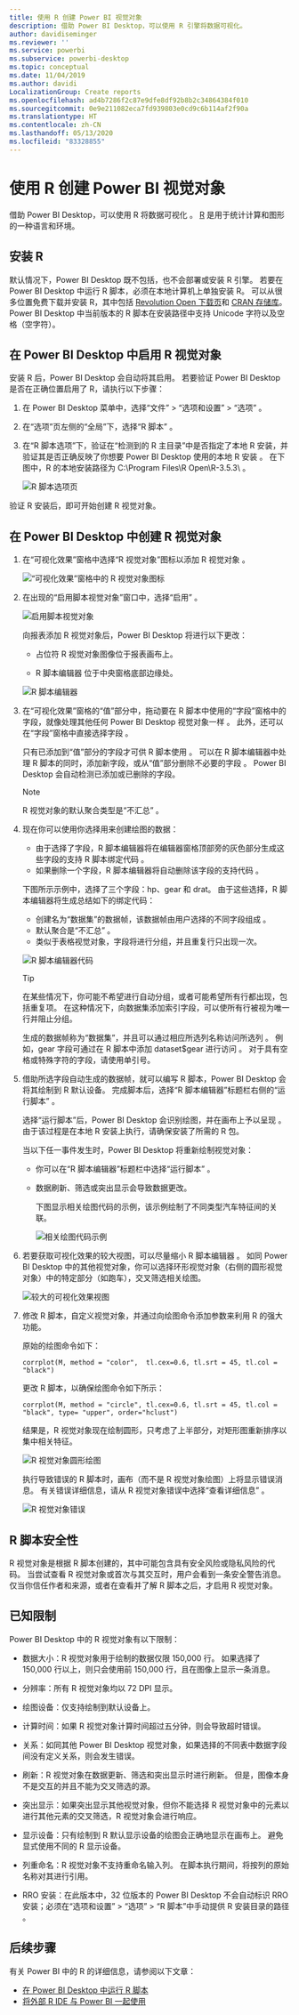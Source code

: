 ```yaml
---
title: 使用 R 创建 Power BI 视觉对象
description: 借助 Power BI Desktop，可以使用 R 引擎将数据可视化。
author: davidiseminger
ms.reviewer: ''
ms.service: powerbi
ms.subservice: powerbi-desktop
ms.topic: conceptual
ms.date: 11/04/2019
ms.author: davidi
LocalizationGroup: Create reports
ms.openlocfilehash: ad4b7286f2c87e9dfe8df92b8b2c34864384f010
ms.sourcegitcommit: 0e9e211082eca7fd939803e0cd9c6b114af2f90a
ms.translationtype: HT
ms.contentlocale: zh-CN
ms.lasthandoff: 05/13/2020
ms.locfileid: "83328855"
---
```

# <a name="create-power-bi-visuals-using-r"></a>使用 R 创建 Power BI 视觉对象
借助 Power BI Desktop，可以使用 R 将数据可视化  。 [R](https://mran.revolutionanalytics.com/documents/what-is-r) 是用于统计计算和图形的一种语言和环境。

## <a name="install-r"></a>安装 R
默认情况下，Power BI Desktop 既不包括，也不会部署或安装 R 引擎。 若要在 Power BI Desktop 中运行 R 脚本，必须在本地计算机上单独安装 R。 可以从很多位置免费下载并安装 R，其中包括 [Revolution Open 下载页](https://mran.revolutionanalytics.com/download/)和 [CRAN 存储库](https://cran.r-project.org/bin/windows/base/)。 Power BI Desktop 中当前版本的 R 脚本在安装路径中支持 Unicode 字符以及空格（空字符）。

## <a name="enable-r-visuals-in-power-bi-desktop"></a>在 Power BI Desktop 中启用 R 视觉对象
安装 R 后，Power BI Desktop 会自动将其启用。 若要验证 Power BI Desktop 是否在正确位置启用了 R，请执行以下步骤： 

1. 在 Power BI Desktop 菜单中，选择“文件” > “选项和设置” > “选项”    。 

2. 在“选项”页左侧的“全局”下，选择“R 脚本”    。 

3. 在“R 脚本选项”下，验证在“检测到的 R 主目录”中是否指定了本地 R 安装，并验证其是否正确反映了你想要 Power BI Desktop 使用的本地 R 安装   。 在下图中，R 的本地安装路径为 C:\Program Files\R Open\R-3.5.3\\  。
   
   ![R 脚本选项页](media/desktop-r-visuals/r-visuals-2.png)

验证 R 安装后，即可开始创建 R 视觉对象。

## <a name="create-r-visuals-in-power-bi-desktop"></a>在 Power BI Desktop 中创建 R 视觉对象
1. 在“可视化效果”窗格中选择“R 视觉对象”图标以添加 R 视觉对象   。
   
   ![“可视化效果”窗格中的 R 视觉对象图标](media/desktop-r-visuals/r-visuals-3.png)

2. 在出现的“启用脚本视觉对象”窗口中，选择“启用”   。

   ![启用脚本视觉对象](media/desktop-r-visuals/r-visuals-10.png)

   向报表添加 R 视觉对象后，Power BI Desktop 将进行以下更改：
   
   - 占位符 R 视觉对象图像位于报表画布上。
   
   - R 脚本编辑器  位于中央窗格底部边缘处。
   
   ![R 脚本编辑器](media/desktop-r-visuals/r-visuals-4.png)

3. 在“可视化效果”窗格的“值”部分中，拖动要在 R 脚本中使用的“字段”窗格中的字段，就像处理其他任何 Power BI Desktop 视觉对象一样    。 此外，还可以在“字段”窗格中直接选择字段  。
    
    只有已添加到“值”部分的字段才可供 R 脚本使用  。 可以在 R 脚本编辑器中处理 R 脚本的同时，添加新字段，或从“值”部分删除不必要的字段   。 Power BI Desktop 会自动检测已添加或已删除的字段。
   
   > [!NOTE]
   > R 视觉对象的默认聚合类型是“不汇总”  。
   > 
   > 
   
4. 现在你可以使用你选择用来创建绘图的数据： 

    - 由于选择了字段，R 脚本编辑器将在编辑器窗格顶部旁的灰色部分生成这些字段的支持 R 脚本绑定代码  。
    - 如果删除一个字段，R 脚本编辑器将自动删除该字段的支持代码  。
   
   下图所示示例中，选择了三个字段：hp、gear 和 drat。 由于这些选择，R 脚本编辑器将生成总结如下的绑定代码：
   
   * 创建名为“数据集”的数据帧，该数据帧由用户选择的不同字段组成  。
   * 默认聚合是“不汇总”  。
   * 类似于表格视觉对象，字段将进行分组，并且重复行只出现一次。
   
   ![R 脚本编辑器代码](media/desktop-r-visuals/r-visuals-5.png)
   
   > [!TIP]
   > 在某些情况下，你可能不希望进行自动分组，或者可能希望所有行都出现，包括重复项。 在这种情况下，向数据集添加索引字段，可以使所有行被视为唯一行并阻止分组。
   > 
   > 
   
   生成的数据帧称为“数据集”，并且可以通过相应所选列名称访问所选列  。 例如，gear 字段可通过在 R 脚本中添加 dataset$gear 进行访问  。 对于具有空格或特殊字符的字段，请使用单引号。

5. 借助所选字段自动生成的数据帧，就可以编写 R 脚本，Power BI Desktop 会将其绘制到 R 默认设备。 完成脚本后，选择“R 脚本编辑器”标题栏右侧的“运行脚本”   。
   
    选择“运行脚本”后，Power BI Desktop 会识别绘图，并在画布上予以呈现  。 由于该过程是在本地 R 安装上执行，请确保安装了所需的 R 包。
   
   当以下任一事件发生时，Power BI Desktop 将重新绘制视觉对象：
   
   * 你可以在“R 脚本编辑器”标题栏中选择“运行脚本”   。
   * 数据刷新、筛选或突出显示会导致数据更改。

     下图显示相关绘图代码的示例，该示例绘制了不同类型汽车特征间的关联。

     ![相关绘图代码示例](media/desktop-r-visuals/r-visuals-6.png)

6. 若要获取可视化效果的较大视图，可以尽量缩小 R 脚本编辑器  。 如同 Power BI Desktop 中的其他视觉对象，你可以选择环形视觉对象（右侧的圆形视觉对象）中的特定部分（如跑车），交叉筛选相关绘图。

    ![较大的可视化效果视图](media/desktop-r-visuals/r-visuals-7.png)

7. 修改 R 脚本，自定义视觉对象，并通过向绘图命令添加参数来利用 R 的强大功能。

    原始的绘图命令如下：

    ```
    corrplot(M, method = "color",  tl.cex=0.6, tl.srt = 45, tl.col = "black")
    ```

    更改 R 脚本，以确保绘图命令如下所示：

    ```
    corrplot(M, method = "circle", tl.cex=0.6, tl.srt = 45, tl.col = "black", type= "upper", order="hclust")
    ```

    结果是，R 视觉对象现在绘制圆形，只考虑了上半部分，对矩形图重新排序以集中相关特征。

    ![R 视觉对象圆形绘图](media/desktop-r-visuals/r-visuals-8.png)

    执行导致错误的 R 脚本时，画布（而不是 R 视觉对象绘图）上将显示错误消息。 有关错误详细信息，请从 R 视觉对象错误中选择“查看详细信息”  。

    ![R 视觉对象错误](media/desktop-r-visuals/r-visuals-9.png)

## <a name="r-scripts-security"></a>R 脚本安全性 
R 视觉对象是根据 R 脚本创建的，其中可能包含具有安全风险或隐私风险的代码。 当尝试查看 R 视觉对象或首次与其交互时，用户会看到一条安全警告消息。 仅当你信任作者和来源，或者在查看并了解 R 脚本之后，才启用 R 视觉对象。


## <a name="known-limitations"></a>已知限制
Power BI Desktop 中的 R 视觉对象有以下限制：

* 数据大小：R 视觉对象用于绘制的数据仅限 150,000 行。 如果选择了 150,000 行以上，则只会使用前 150,000 行，且在图像上显示一条消息。

* 分辨率：所有 R 视觉对象均以 72 DPI 显示。

* 绘图设备：仅支持绘制到默认设备上。 

* 计算时间：如果 R 视觉对象计算时间超过五分钟，则会导致超时错误。

* 关系：如同其他 Power BI Desktop 视觉对象，如果选择的不同表中数据字段间没有定义关系，则会发生错误。

* 刷新：R 视觉对象在数据更新、筛选和突出显示时进行刷新。 但是，图像本身不是交互的并且不能为交叉筛选的源。

* 突出显示：如果突出显示其他视觉对象，但你不能选择 R 视觉对象中的元素以进行其他元素的交叉筛选，R 视觉对象会进行响应。

* 显示设备：只有绘制到 R 默认显示设备的绘图会正确地显示在画布上。 避免显式使用不同的 R 显示设备。

* 列重命名：R 视觉对象不支持重命名输入列。 在脚本执行期间，将按列的原始名称对其进行引用。

* RRO 安装：在此版本中，32 位版本的 Power BI Desktop 不会自动标识 RRO 安装；必须在“选项和设置” > “选项” > “R 脚本”中手动提供 R 安装目录的路径    。

## <a name="next-steps"></a>后续步骤
有关 Power BI 中的 R 的详细信息，请参阅以下文章：

* [在 Power BI Desktop 中运行 R 脚本](../connect-data/desktop-r-scripts.md)
* [将外部 R IDE 与 Power BI 一起使用](../connect-data/desktop-r-ide.md)
